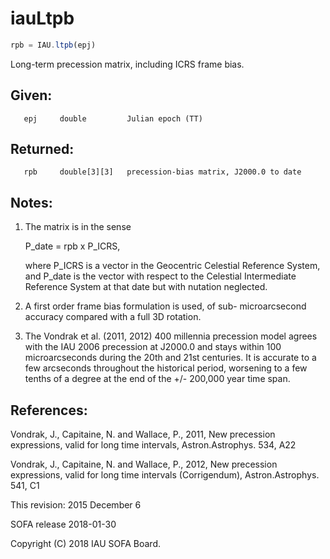 # iauLtpb

```js
rpb = IAU.ltpb(epj)
```

Long-term precession matrix, including ICRS frame bias.

## Given:
```
   epj     double         Julian epoch (TT)
```

## Returned:
```
   rpb     double[3][3]   precession-bias matrix, J2000.0 to date
```

## Notes:

1) The matrix is in the sense

      P_date = rpb x P_ICRS,

   where P_ICRS is a vector in the Geocentric Celestial Reference
   System, and P_date is the vector with respect to the Celestial
   Intermediate Reference System at that date but with nutation
   neglected.

2) A first order frame bias formulation is used, of sub-
   microarcsecond accuracy compared with a full 3D rotation.

3) The Vondrak et al. (2011, 2012) 400 millennia precession model
   agrees with the IAU 2006 precession at J2000.0 and stays within
   100 microarcseconds during the 20th and 21st centuries.  It is
   accurate to a few arcseconds throughout the historical period,
   worsening to a few tenths of a degree at the end of the
   +/- 200,000 year time span.

## References:

  Vondrak, J., Capitaine, N. and Wallace, P., 2011, New precession
  expressions, valid for long time intervals, Astron.Astrophys. 534,
  A22

  Vondrak, J., Capitaine, N. and Wallace, P., 2012, New precession
  expressions, valid for long time intervals (Corrigendum),
  Astron.Astrophys. 541, C1

This revision:  2015 December 6

SOFA release 2018-01-30

Copyright (C) 2018 IAU SOFA Board.